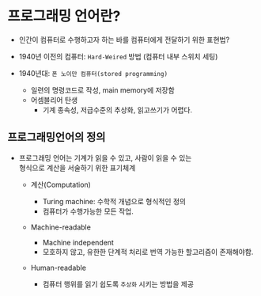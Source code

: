 # 프로그래밍 언어란?

- 인간이 컴퓨터로 수행하고자 하는 바를 컴퓨터에게 전달하기 위한 표현법?

- 1940년 이전의 컴퓨터: `Hard-Weired` 방법 (컴퓨터 내부 스위치 세팅)

- 1940년대: `폰 노이만 컴퓨터(stored programming)`
  - 일련의 명령코드로 작성, main memory에 저장함
  - 어셈블리어 탄생
    - 기계 종속성, 저급수준의 추상화, 읽고쓰기가 어렵다.

## 프로그래밍언어의 정의

- 프로그래밍 언어는 기계가 읽을 수 있고, 사람이 읽을 수 있는  
  형식으로 계산을 서술하기 위한 표기체계

  - 계산(Computation)

    - Turing machine: 수학적 개념으로 형식적인 정의
    - 컴퓨터가 수행가능한 모든 작업.

  - Machine-readable

    - Machine independent
    - 모호하지 않고, 유한한 단계적 처리로 번역 가능한 할고리즘이 존재해야함.

  - Human-readable
    - 컴퓨터 행위를 읽기 쉽도록 `추상화` 시키는 방법을 제공
